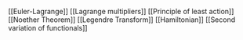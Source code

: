 [[Euler-Lagrange]]
[[Lagrange multipliers]]
[[Principle of least action]]
[[Noether Theorem]]
[[Legendre Transform]]
[[Hamiltonian]]
[[Second variation of functionals]]
